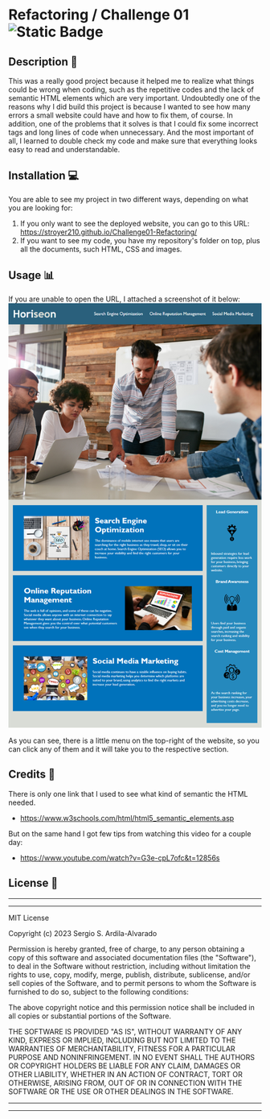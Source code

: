 # Refactoring / Challenge 01 ![Static Badge](https://img.shields.io/badge/HTML-%23E86B20?style=for-the-badge&logo=html5&labelColor=black)


## Description  :bookmark_tabs:

This was a really good project because it helped me to realize what things could be wrong when coding, such as the repetitive codes and the lack of semantic HTML elements which are very important.
Undoubtedly one of the reasons why I did build this project is because I wanted to see how many errors a small website could have and how to fix them, of course. In addition, one of the problems that it solves is that I could fix some incorrect tags and long lines of code when unnecessary. And the most important of all, I learned to double check my code and make sure that everything looks easy to read and understandable.

## Installation :computer:

You are able to see my project in two different ways, depending on what you are looking for:

 1. If you only want to see the deployed website, you can go to this URL: https://stroyer210.github.io/Challenge01-Refactoring/
 2. If you want to see my code, you have my repository's folder on top, plus all the documents, such HTML, CSS and images.

## Usage :bar_chart:
If you are unable to open the URL, I attached a screenshot of it below:
    ![This is a screenshot of how the website looks.](Assets/01-html-css-git-homework-demo.png)

As you can see, there is a little menu on the top-right of the website, so you can click any of them and it will take you to the respective section.

## Credits :email:

There is only one link that I used to see what kind of semantic the HTML needed.
 - https://www.w3schools.com/html/html5_semantic_elements.asp

But on the same hand I got few tips from watching this video for a couple day:
- https://www.youtube.com/watch?v=G3e-cpL7ofc&t=12856s

## License :office:
---
---
MIT License

Copyright (c) 2023 Sergio S. Ardila-Alvarado

Permission is hereby granted, free of charge, to any person obtaining a copy
of this software and associated documentation files (the "Software"), to deal
in the Software without restriction, including without limitation the rights
to use, copy, modify, merge, publish, distribute, sublicense, and/or sell
copies of the Software, and to permit persons to whom the Software is
furnished to do so, subject to the following conditions:

The above copyright notice and this permission notice shall be included in all
copies or substantial portions of the Software.

THE SOFTWARE IS PROVIDED "AS IS", WITHOUT WARRANTY OF ANY KIND, EXPRESS OR
IMPLIED, INCLUDING BUT NOT LIMITED TO THE WARRANTIES OF MERCHANTABILITY,
FITNESS FOR A PARTICULAR PURPOSE AND NONINFRINGEMENT. IN NO EVENT SHALL THE
AUTHORS OR COPYRIGHT HOLDERS BE LIABLE FOR ANY CLAIM, DAMAGES OR OTHER
LIABILITY, WHETHER IN AN ACTION OF CONTRACT, TORT OR OTHERWISE, ARISING FROM,
OUT OF OR IN CONNECTION WITH THE SOFTWARE OR THE USE OR OTHER DEALINGS IN THE
SOFTWARE.

---
---
